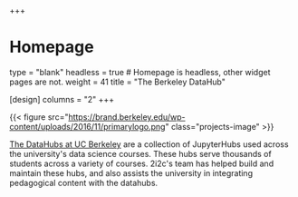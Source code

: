 +++
# Homepage
type = "blank"
headless = true  # Homepage is headless, other widget pages are not.
weight = 41
title = "The Berkeley DataHub"

[design]
  columns = "2"
+++

{{< figure src="https://brand.berkeley.edu/wp-content/uploads/2016/11/primarylogo.png" class="projects-image" >}}

[The DataHubs at UC Berkeley](https://ucbds-infra.github.io/ds-course-infra-guide/intro.html)
are a collection of JupyterHubs used across the
university's data science courses. These hubs serve thousands of students
across a variety of courses. 2i2c's team has helped build and maintain these
hubs, and also assists the university in integrating pedagogical content with
the datahubs.
